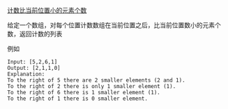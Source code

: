 
[计数比当前位置小的元素个数](https://leetcode.com/problems/count-of-smaller-numbers-after-self/)

给定一个数组，对每个位置计数数组在当前位置之后，比当前位置数小的元素个数，返回计数的列表

例如

    Input: [5,2,6,1]
    Output: [2,1,1,0] 
    Explanation:
    To the right of 5 there are 2 smaller elements (2 and 1).
    To the right of 2 there is only 1 smaller element (1).
    To the right of 6 there is 1 smaller element (1).
    To the right of 1 there is 0 smaller element.
